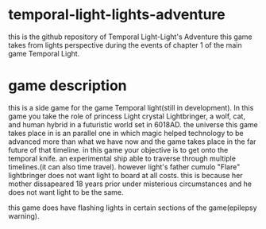 # temporal-light-lights-adventure
this is the github repository of Temporal Light-Light's Adventure
this game takes from lights perspective during the events of chapter 1 of the main game Temporal Light.


# game description
this is a side game for the game Temporal light(still in development).
In this game you take the role of princess Light crystal Lightbringer, a wolf, cat, and human hybrid in a futuristic world set in 6018AD.
the universe this game takes place in is an parallel one in which magic helped technology to be advanced more than what we have now and the game takes place in the far future of that timeline.
in this game your objective is to get onto the temporal knife. an experimental ship able to traverse through multiple timelines.(it can also time travel).
however light's father cumulo "Flare" lightbringer does not want light to board at all costs. this is because her mother dissapeared 18 years prior under misterious circumstances and he does not want light to be the same.


this game does have flashing lights in certain sections of the game(epilepsy warning).
